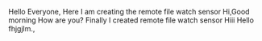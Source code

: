 Hello Everyone, Here I am creating the remote file watch sensor
Hi,Good morning
How are you?
Finally I created remote file watch sensor
Hiii
Hello
fhjgjlm.,

